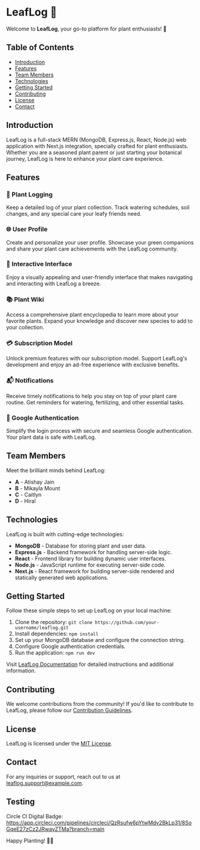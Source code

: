 # LeafLog 🌿

Welcome to **LeafLog**, your go-to platform for plant enthusiasts! 🌱

## Table of Contents
- [Introduction](#introduction)
- [Features](#features)
- [Team Members](#team-members)
- [Technologies](#technologies)
- [Getting Started](#getting-started)
- [Contributing](#contributing)
- [License](#license)
- [Contact](#contact)

## Introduction

LeafLog is a full-stack MERN (MongoDB, Express.js, React, Node.js) web application with Next.js integration, specially crafted for plant enthusiasts. Whether you are a seasoned plant parent or just starting your botanical journey, LeafLog is here to enhance your plant care experience.

## Features

### 🌿 Plant Logging
Keep a detailed log of your plant collection. Track watering schedules, soil changes, and any special care your leafy friends need.

### 🌐 User Profile
Create and personalize your user profile. Showcase your green companions and share your plant care achievements with the LeafLog community.

### 🎨 Interactive Interface
Enjoy a visually appealing and user-friendly interface that makes navigating and interacting with LeafLog a breeze.

### 📚 Plant Wiki
Access a comprehensive plant encyclopedia to learn more about your favorite plants. Expand your knowledge and discover new species to add to your collection.

### 💳 Subscription Model
Unlock premium features with our subscription model. Support LeafLog's development and enjoy an ad-free experience with exclusive benefits.

### 📬 Notifications
Receive timely notifications to help you stay on top of your plant care routine. Get reminders for watering, fertilizing, and other essential tasks.

### 🔐 Google Authentication
Simplify the login process with secure and seamless Google authentication. Your plant data is safe with LeafLog.

## Team Members

Meet the brilliant minds behind LeafLog:

- **A** - Atishay Jain
- **B** - Mikayla Mount
- **C** - Caitlyn
- **D** - Hiral

## Technologies

LeafLog is built with cutting-edge technologies:

- **MongoDB** - Database for storing plant and user data.
- **Express.js** - Backend framework for handling server-side logic.
- **React** - Frontend library for building dynamic user interfaces.
- **Node.js** - JavaScript runtime for executing server-side code.
- **Next.js** - React framework for building server-side rendered and statically generated web applications.

## Getting Started

Follow these simple steps to set up LeafLog on your local machine:

1. Clone the repository: `git clone https://github.com/your-username/leaflog.git`
2. Install dependencies: `npm install`
3. Set up your MongoDB database and configure the connection string.
4. Configure Google authentication credentials.
5. Run the application: `npm run dev`

Visit [LeafLog Documentation](link-to-docs) for detailed instructions and additional information.

## Contributing

We welcome contributions from the community! If you'd like to contribute to LeafLog, please follow our [Contribution Guidelines](link-to-contributing).

## License

LeafLog is licensed under the [MIT License](link-to-license).

## Contact

For any inquiries or support, reach out to us at [leaflog.support@example.com](mailto:leaflog.support@example.com).


## Testing
Circle CI Digital Badge: https://app.circleci.com/pipelines/circleci/QzRsufw6pYtwMdv2BkLp31/8SoGqeE27zCz2JRwayZTMa?branch=main



Happy Planting! 🌿✨


